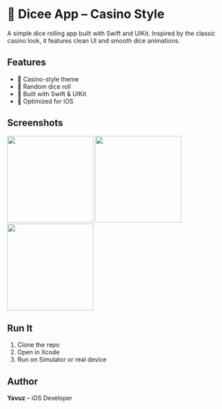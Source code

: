 # 🎲 Dicee App – Casino Style

A simple dice rolling app built with Swift and UIKit. Inspired by the classic casino look, it features clean UI and smooth dice animations.

## Features

- 🎰 Casino-style theme  
- 🎲 Random dice roll  
- 🧪 Built with Swift & UIKit  
- 📱 Optimized for iOS

## Screenshots

<img src="./screenshots/splash.png" width="200"> <img src="./screenshots/main.png" width="200"> <img src="./screenshots/roll.png" width="200">

## Run It

1. Clone the repo  
2. Open in Xcode  
3. Run on Simulator or real device

## Author

**Yavuz** – iOS Developer

